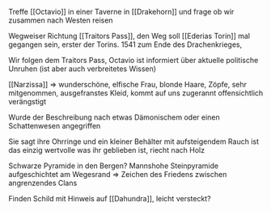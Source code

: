 Treffe [[Octavio]] in einer Taverne in [[Drakehorn]] und frage ob wir zusammen nach Westen reisen

Wegweiser Richtung [[Traitors Pass]], den Weg soll [[Ederias Torin]] mal gegangen sein, erster der Torins. 1541 zum Ende des Drachenkrieges,

Wir folgen dem Traitors Pass, Octavio ist informiert über aktuelle politische Unruhen (ist aber auch verbreitetes Wissen)

[[Narzissa]] => wunderschöne, elfische Frau, blonde Haare, Zöpfe, sehr mitgenommen, ausgefranstes Kleid, kommt auf uns zugerannt offensichtlich verängstigt

Wurde der Beschreibung nach etwas Dämonischem oder einen Schattenwesen angegriffen

Sie sagt ihre Ohrringe und ein kleiner Behälter mit aufsteigendem Rauch ist das einzig wertvolle was ihr geblieben ist, riecht nach Holz

Schwarze Pyramide in den Bergen? Mannshohe Steinpyramide aufgeschichtet am Wegesrand => Zeichen des Friedens zwischen angrenzendes Clans

Finden Schild mit Hinweis auf [[Dahundra]], leicht versteckt?